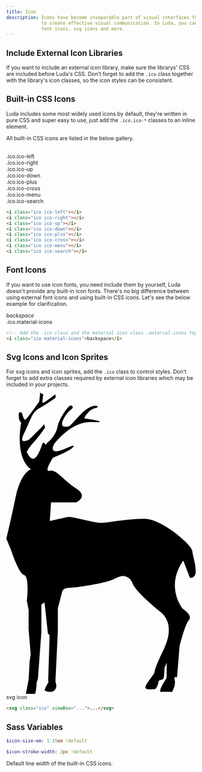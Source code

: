 ```yaml
---
title: Icon
description: Icons have become inseparable part of visual interfaces for their power
             to create effective visual communication. In Luda, you can use CSS icons,
             font icons, svg icons and more.
---
```


## Include External Icon Libraries

If you want to include an external icon library,
make sure the librarys' CSS are included before Luda's CSS.
Don't forget to add the `.ico` class together with
the library's icon classes, so the icon styles can be consistent.

## Built-in CSS Icons

Luda includes some most widely used icons by default,
they're written in pure CSS and super easy to use,
just add the `.ico.ico-*` classes to an inline element.

All built-in CSS icons are listed in the below gallery.

<!-- markdownlint-disable -->
<p class="example my-none">
  <span class="mr-small mb-small ws-nowrap d-inline-block va-top ta-center" style="width:8em">
    <i class="ico ico-left"></i><br>
    .ico.ico-left
  </span>
  <span class="mr-small mb-small ws-nowrap d-inline-block va-top ta-center" style="width:8em">
    <i class="ico ico-right"></i><br>
    .ico.ico-right
  </span>
  <span class="mr-small mb-small ws-nowrap d-inline-block va-top ta-center" style="width:8em">
    <i class="ico ico-up"></i><br>
    .ico.ico-up
  </span>
  <span class="mr-small mb-small ws-nowrap d-inline-block va-top ta-center" style="width:8em">
    <i class="ico ico-down"></i><br>
    .ico.ico-down
  </span>
  <span class="mr-small mb-small ws-nowrap d-inline-block va-top ta-center" style="width:8em">
    <i class="ico ico-plus"></i><br>
    .ico.ico-plus
  </span>
  <span class="mr-small mb-small ws-nowrap d-inline-block va-top ta-center" style="width:8em">
    <i class="ico ico-cross"></i><br>
    .ico.ico-cross
  </span>
  <span class="mr-small mb-small ws-nowrap d-inline-block va-top ta-center" style="width:8em">
    <i class="ico ico-menu"></i><br>
    .ico.ico-menu
  </span>
  <span class="mr-small mb-small ws-nowrap d-inline-block va-top ta-center" style="width:8em">
    <i class="ico ico-search"></i><br>
    .ico.ico-search
  </span>
</p>

``` html
<i class="ico ico-left"></i>
<i class="ico ico-right"></i>
<i class="ico ico-up"></i>
<i class="ico ico-down"></i>
<i class="ico ico-plus"></i>
<i class="ico ico-cross"></i>
<i class="ico ico-menu"></i>
<i class="ico ico-search"></i>
```
<!-- markdownlint-enable -->

## Font Icons

If you want to use icon fonts, you need include them by yourself,
Luda doesn't provide any built-in icon fonts. There's no big
difference between using external font icons and using built-in
CSS icons. Let's see the below example for clarification.

<!-- markdownlint-disable -->
<p class="example mt-none">
  <span class="ws-nowrap d-inline-block va-top ta-center" style="width:8em">
    <i class="ico material-icons">backspace</i><br>
  .ico.material-icons
  </span>
</p>

``` html
<!-- Add the .ico class and the material icon class .material-icons together. -->
<i class="ico material-icons">backspace</i>
```
<!-- markdownlint-enable -->

## Svg Icons and Icon Sprites

For svg icons and icon sprites, add the `.ico` class to control styles.
Don't forget to add extra classes required by external icon libraries
which may be included in your projects.

<!-- markdownlint-disable -->
<p class="example mt-none">
  <span class="ws-nowrap d-inline-block va-top ta-center">
    <svg class="ico" viewBox="0 0 31.49733935396907 50"><g transform="translate(1.30719096416063e-7 0) scale(0.5482756289742787)"><g><path d="M56.417 47.893c-.048-.462-.697-1.339-1.71-2.38a2.221 2.221 0 0 0-.672-.666c-3.085-2.926-8.494-6.677-12.122-6.677-5.275 0-11.113 1.214-13.185 1.214-2.072 0-8.949-1.984-9.891-1.795-.941.189-5.651 1.241-5.651 1.241l.378-5.636h7.63s3.862-1.762 0-4.21c-3.862-2.451-6.032-5.922-8.009-5.356-1.977.565.944-3.948.944-3.948s5.464-2.117 6.217-3.341c.752-1.224-3.674 1.581-5.369 1.392-1.695-.189-.471-2.178-.471-2.178s4.991-6.976 11.397-6.693c6.405.283-1.507-1.039-2.072-1.039-.565 0 1.224-2.824 3.202-3.201s-.564-1.984-4.144 1.597c-3.58 3.579-3.297 4.24-5.275 4.051-1.978-.189.66-4.239 1.884-5.086 1.224-.848.47-1.463-.188-1.25-.659.213-3.296 3.888-3.767 6.336-.472 2.448-2.356 4.239-2.356 4.239l-.687.565-.537.674-.471-.551h-.47s-1.224 4.13-2.544 4.694c-1.319.565-2.261-1.985-2.261-1.985s.378-1.041 2.261-3.112c1.884-2.072 3.296-4.288 3.296-4.288l-.283-.966-.941 1.024-3.58 3.572s-3.484 1.975-1.601-1.792c1.883-3.769 2.354-6.405 4.427-7.535 2.072-1.13 5.181-3.3 5.181-3.3L14.882.47l-1.035.754s-3.016 2.448-2.921 1.601c.096-.848.283-2.354.283-2.354L10.267 0l-.094 1.037-.189 1.601s-3.58 5.086-4.145 5.463c-.565.377-1.028-1.884-1.028-1.884s-1.043-1.129-1.043.66c0 1.79.754 2.166.754 2.166s-2.167 10.36 2.92 14.129c.015.012.027.024.042.035-.631.196-3.191 1.43-4.752 8.82C.941 40.505 0 44.178 0 44.178l1.46 3.485s2.237 7.065 3.932 7.536c1.696.471.837 7.817.837 7.817l.559 2.826-.026 5.747.632 7.632-.32 2.118-.304 5.469-.836 4.387H8.76s.399-1.751.399-2.692.421-1.853.421-1.853l1.057-14.121v-8.38l.945-.663 1.037 9.42.52.565-.447 13.752.104.378s-1.311 2.265-1.123 2.545c.188.281 2.075.85 2.923 0 .848-.85.496-1.98.496-1.98l-.186-.754.731-15.354V65.28l1.271-4.901s.07-1.318 2.236-1.318c2.165 0 11.056-1.413 13.317-2.543 2.26-1.13 2.89-1.037 2.89-1.037s2.199 0 2.952 2.261c.752 2.261 6.895 7.346 7.648 8.006.752.66 5.942 3.391 1.703 12.151s-1.595 5.559-3.668 8.29c-2.073 2.731-1.884 3.014-1.602 3.391.283.376 2.168.188 2.638.188.473 0 1.132-1.602 1.132-2.261s1.413-.377 1.602-1.13c.188-.753.228-3.014.228-3.014l.653-1.601v3.864l-.064.846s-2.811 4.198-1.586 4.124c1.223-.074 3.305.001 3.305.001s1.182-2.052.806-3.56.682-.848.682-.848l.769-9.326s1.513-6.406 2.833-8.007c1.319-1.6-1.88-3.297-2.068-3.673-.189-.376-4.804-6.31 0-13.846.094-.148.178-.287.264-.428l.146.008 1.958 5.109s1.766.386 1.766-1.968-.844-4.375-1.031-6.165zM7.659 23.354l-.029.049v-.075c.011.008.018.017.029.026z"></path></g></g></svg><br>
    svg icon
  </span>
</p>
<!-- markdownlint-enable -->

``` html
<svg class="ico" viewBox="...">...</svg>
```

## Sass Variables

``` sass
$icon-size-em: 1.15em !default
```

``` sass
$icon-stroke-width: 2px !default
```

Default line width of the built-in CSS icons.